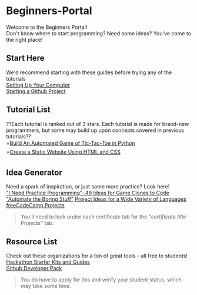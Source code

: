 # Beginners-Portal

Welcome to the Beginners Portal!    
Don't know where to start programming? Need some ideas? You've come to the right place!

## Start Here
We'd recommend starting with these guides before trying any of the tutorials    
[Setting Up Your Computer](https://github.com/GrizzHacks/Beginners-Portal/tree/master/Start%20Here)    
[Starting a Github Project](https://github.com/GrizzHacks/Beginners-Portal/blob/master/Start%20Here/Creation.md)

## Tutorial List
??Each tutorial is ranked out of 3 stars. Each tutorial is made for brand-new programmers, but some may build up upon concepts covered in previous tutorials??       
⭐[Build An Automated Game of Tic-Tac-Toe in Python](https://github.com/GrizzHacks/Beginners-Portal/tree/master/Tic-Tac-Toe)     
⭐[Create a Static Website Using HTML and CSS](https://github.com/GrizzHacks/Beginners-Portal/tree/master/InfoPage)    


## Idea Generator
Need a spark of inspiration, or just some more practice? Look here!    
["I Need Practice Programming": 49 Ideas for Game Clones to Code](http://inventwithpython.com/blog/2012/02/20/i-need-practice-programming-49-ideas-for-game-clones-to-code/)    
["Automate the Boring Stuff"](https://automatetheboringstuff.com)
[Project Ideas for a Wide Variety of Languages](https://www.geeksforgeeks.org/computer-science-projects/)
[freeCodeCamp Projects](https://learn.freecodecamp.org)    
> You'll need to look under each certificate tab for the "*certificate title* Projects" tab.

## Resource List
Check out these organizations for a ton of great tools - all free to students!    
[Hackathon Starter Kits and Guides](https://hack.mlh.io/learn/)    
[Github Developer Pack](https://education.github.com/pack)
> You do have to apply for this and verify your student status, which may take some time.
